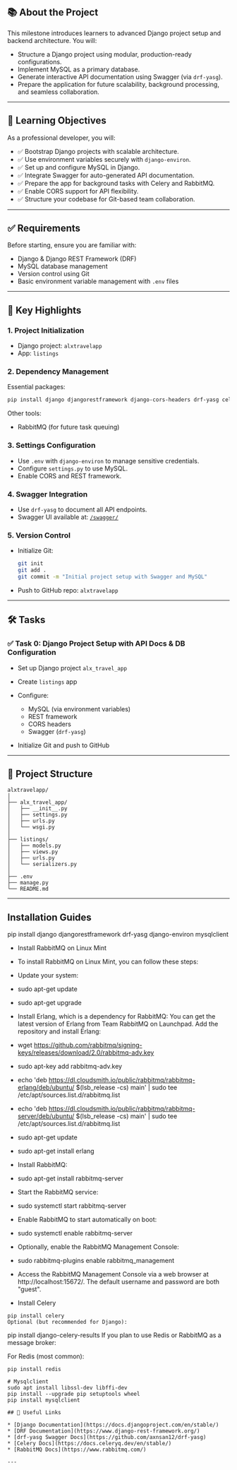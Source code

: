
## 📚 About the Project

This milestone introduces learners to advanced Django project setup and backend architecture. You will:

* Structure a Django project using modular, production-ready configurations.
* Implement MySQL as a primary database.
* Generate interactive API documentation using Swagger (via `drf-yasg`).
* Prepare the application for future scalability, background processing, and seamless collaboration.

---

## 🎯 Learning Objectives

As a professional developer, you will:

* ✅ Bootstrap Django projects with scalable architecture.
* ✅ Use environment variables securely with `django-environ`.
* ✅ Set up and configure MySQL in Django.
* ✅ Integrate Swagger for auto-generated API documentation.
* ✅ Prepare the app for background tasks with Celery and RabbitMQ.
* ✅ Enable CORS support for API flexibility.
* ✅ Structure your codebase for Git-based team collaboration.

---

## ✅ Requirements

Before starting, ensure you are familiar with:

* Django & Django REST Framework (DRF)
* MySQL database management
* Version control using Git
* Basic environment variable management with `.env` files

---

## 🚀 Key Highlights

### 1. **Project Initialization**

* Django project: `alxtravelapp`
* App: `listings`

### 2. **Dependency Management**

Essential packages:

```bash
pip install django djangorestframework django-cors-headers drf-yasg celery django-environ
```

Other tools:

* RabbitMQ (for future task queuing)

### 3. **Settings Configuration**

* Use `.env` with `django-environ` to manage sensitive credentials.
* Configure `settings.py` to use MySQL.
* Enable CORS and REST framework.

### 4. **Swagger Integration**

* Use `drf-yasg` to document all API endpoints.
* Swagger UI available at: [`/swagger/`](http://localhost:8000/swagger/)

### 5. **Version Control**

* Initialize Git:

  ```bash
  git init
  git add .
  git commit -m "Initial project setup with Swagger and MySQL"
  ```
* Push to GitHub repo: `alxtravelapp`

---

## 🛠️ Tasks

### ✅ Task 0: Django Project Setup with API Docs & DB Configuration

* Set up Django project `alx_travel_app`
* Create `listings` app
* Configure:

  * MySQL (via environment variables)
  * REST framework
  * CORS headers
  * Swagger (`drf-yasg`)
* Initialize Git and push to GitHub

---

## 📁 Project Structure

```
alxtravelapp/
│
├── alx_travel_app/
│   ├── __init__.py
│   ├── settings.py
│   ├── urls.py
│   └── wsgi.py
│
├── listings/
│   ├── models.py
│   ├── views.py
│   ├── urls.py
│   └── serializers.py
│
├── .env
├── manage.py
└── README.md
```

---
## Installation Guides
pip install django djangorestframework drf-yasg django-environ mysqlclient

- Install RabbitMQ on Linux Mint
- To install RabbitMQ on Linux Mint, you can follow these steps:

- Update your system:
- sudo apt-get update
- sudo apt-get upgrade

- Install Erlang, which is a dependency for RabbitMQ: You can get the latest version of Erlang from Team RabbitMQ on Launchpad. Add the repository and install Erlang:

- wget https://github.com/rabbitmq/signing-keys/releases/download/2.0/rabbitmq-adv.key
- sudo apt-key add rabbitmq-adv.key
- echo 'deb https://dl.cloudsmith.io/public/rabbitmq/rabbitmq-erlang/deb/ubuntu/ $(lsb_release -cs) main' | sudo tee /etc/apt/sources.list.d/rabbitmq.list
- echo 'deb https://dl.cloudsmith.io/public/rabbitmq/rabbitmq-server/deb/ubuntu/ $(lsb_release -cs) main' | sudo tee /etc/apt/sources.list.d/rabbitmq.list
- sudo apt-get update
- sudo apt-get install erlang

- Install RabbitMQ:
- sudo apt-get install rabbitmq-server
- Start the RabbitMQ service:
- sudo systemctl start rabbitmq-server

- Enable RabbitMQ to start automatically on boot:
- sudo systemctl enable rabbitmq-server
- Optionally, enable the RabbitMQ Management Console:
- sudo rabbitmq-plugins enable rabbitmq_management

- Access the RabbitMQ Management Console via a web browser at http://localhost:15672/. The default username and password are both "guest".

- Install Celery
```
pip install celery
Optional (but recommended for Django):

```
pip install django-celery-results
If you plan to use Redis or RabbitMQ as a message broker:

For Redis (most common):

```
pip install redis

# Mysqlclient
sudo apt install libssl-dev libffi-dev
pip install --upgrade pip setuptools wheel
pip install mysqlclient

## 🔗 Useful Links

* [Django Documentation](https://docs.djangoproject.com/en/stable/)
* [DRF Documentation](https://www.django-rest-framework.org/)
* [drf-yasg Swagger Docs](https://github.com/axnsan12/drf-yasg)
* [Celery Docs](https://docs.celeryq.dev/en/stable/)
* [RabbitMQ Docs](https://www.rabbitmq.com/)

---


